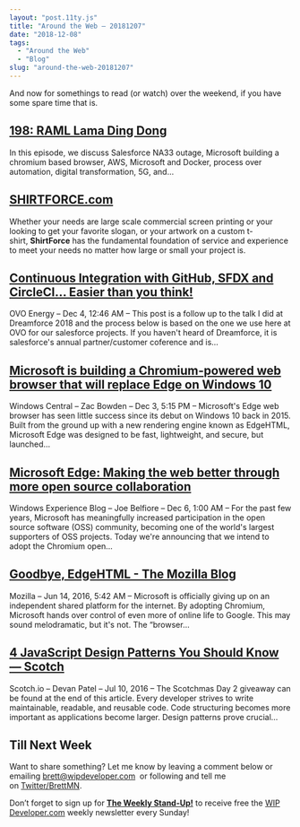 ```yaml
---
layout: "post.11ty.js"
title: "Around the Web – 20181207"
date: "2018-12-08"
tags: 
  - "Around the Web"
  - "Blog"
slug: "around-the-web-20181207"
---
```


And now for somethings to read (or watch) over the weekend, if you have some spare time that is.

## [198: RAML Lama Ding Dong](https://www.gooddaysirpodcast.com/podcast/2018/12/5/198-raml-lama-ding-dong)

In this episode, we discuss Salesforce NA33 outage, Microsoft building a chromium based browser, AWS, Microsoft and Docker, process over automation, digital transformation, 5G, and...

## [SHIRTFORCE.com](http://www.shirtforce.com/)

Whether your needs are large scale commercial screen printing or your looking to get your favorite slogan, or your artwork on a custom t-shirt, **ShirtForce** has the fundamental foundation of service and experience to meet your needs no matter how large or small your project is.

## [Continuous Integration with GitHub, SFDX and CircleCI… Easier than you think!](https://tech.ovoenergy.com/continuous-integration-with-github-sfdx-and-circleci-easier-than-you-think/)

OVO Energy – Dec 4, 12:46 AM – This post is a follow up to the talk I did at Dreamforce 2018 and the process below is based on the one we use here at OVO for our salesforce projects. If you haven't heard of Dreamforce, it is salesforce's annual partner/customer coference and is…

## [Microsoft is building a Chromium-powered web browser that will replace Edge on Windows 10](https://www.windowscentral.com/microsoft-building-chromium-powered-web-browser-windows-10)

Windows Central – Zac Bowden – Dec 3, 5:15 PM – Microsoft's Edge web browser has seen little success since its debut on Windows 10 back in 2015. Built from the ground up with a new rendering engine known as EdgeHTML, Microsoft Edge was designed to be fast, lightweight, and secure, but launched…

## [Microsoft Edge: Making the web better through more open source collaboration](https://blogs.windows.com/windowsexperience/2018/12/06/microsoft-edge-making-the-web-better-through-more-open-source-collaboration/)

Windows Experience Blog – Joe Belfiore – Dec 6, 1:00 AM – For the past few years, Microsoft has meaningfully increased participation in the open source software (OSS) community, becoming one of the world's largest supporters of OSS projects. Today we're announcing that we intend to adopt the Chromium open…

## [Goodbye, EdgeHTML - The Mozilla Blog](https://blog.mozilla.org/blog/2018/12/06/goodbye-edge/)

Mozilla – Jun 14, 2016, 5:42 AM – Microsoft is officially giving up on an independent shared platform for the internet. By adopting Chromium, Microsoft hands over control of even more of online life to Google. This may sound melodramatic, but it's not. The “browser…

## [4 JavaScript Design Patterns You Should Know ― Scotch](https://scotch.io/bar-talk/4-javascript-design-patterns-you-should-know)

Scotch.io – Devan Patel – Jul 10, 2016 – The Scotchmas Day 2 giveaway can be found at the end of this article. Every developer strives to write maintainable, readable, and reusable code. Code structuring becomes more important as applications become larger. Design patterns prove crucial…

## Till Next Week

Want to share something? Let me know by leaving a comment below or emailing [brett@wipdeveloper.com](mailto:brett@wipdeveloper.com)  or following and tell me on [Twitter/BrettMN](https://twitter.com/BrettMN).

Don’t forget to sign up for **[The Weekly Stand-Up!](https://wipdeveloper.wpcomstaging.com/newsletter/)** to receive free the [WIP Developer.com](https://wipdeveloper.wpcomstaging.com/) weekly newsletter every Sunday!
